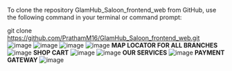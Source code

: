 To clone the repository GlamHub_Saloon_frontend_web from GitHub, use the following command in your terminal or command prompt:


git clone https://github.com/PrathamM16/GlamHub_Saloon_frontend_web.git
![image](https://github.com/PrathamM16/GlamHub_Saloon_frontend_web/assets/121935421/6408c1d3-1d08-455f-a7ca-45514353c1c7)
![image](https://github.com/PrathamM16/GlamHub_Saloon_frontend_web/assets/121935421/9ddee9ef-2264-4538-affd-ad566136da50)
![image](https://github.com/PrathamM16/GlamHub_Saloon_frontend_web/assets/121935421/58392cc2-8253-4af1-963a-cd26a8891a66)
![image](https://github.com/PrathamM16/GlamHub_Saloon_frontend_web/assets/121935421/932e0c70-089e-4143-90ff-f55dbf040c6f)
**MAP LOCATOR FOR ALL BRANCHES**
![image](https://github.com/PrathamM16/GlamHub_Saloon_frontend_web/assets/121935421/9ca0bc95-7179-4586-9454-010637130e61)
**SHOP CART**
![image](https://github.com/PrathamM16/GlamHub_Saloon_frontend_web/assets/121935421/f40f89b6-f24e-4a9a-b9c8-fbf6cb98fe8e)
![image](https://github.com/PrathamM16/GlamHub_Saloon_frontend_web/assets/121935421/9ea639e3-12b2-445e-b2d2-393138abc965)
**OUR SERVICES**
![image](https://github.com/PrathamM16/GlamHub_Saloon_frontend_web/assets/121935421/2a2ab75f-7576-4d6e-b913-804264567938)
**PAYMENT GATEWAY**
![image](https://github.com/PrathamM16/GlamHub_Saloon_frontend_web/assets/121935421/0af89ab2-a12a-4b3e-a002-fd5f078d7af8)




